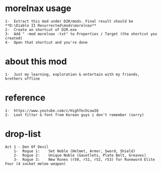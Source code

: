 # morelnax usage
	1-	Extract this mod under D2R/mods. Final result should be **D:\Diablo II Resurrected\mods\morelnax**
	2-	Create an shortcut of D2R.exe
	3-	Add " -mod morelnax -txt" to Properties / Target (the shortcut you created)
	4-	Open that shortcut and you're done

# about this mod
	1-	Just my learning, exploration & entertain with my friends, brothers offline

# reference
	1-	https://www.youtube.com/c/HighTechLowIQ
	2-	Loot filter & font from Korean guys i don't remember (sorry)

# drop-list
	Act 1 - Den Of Devil
		1-	Rogue 1:	Set Noble (Helmet, Armor, Sword, Shield)
		2-	Rogue 2:	Unique Noble (Gauntlets, Plate Belt, Greaves)
		3-	Rogue 3:	New Runes (r50, r51, r52, r53) for Runeword Elite Four (4 socket melee weapon)
